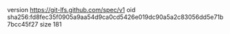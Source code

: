 version https://git-lfs.github.com/spec/v1
oid sha256:fd8fec35f0905a9aa54d9ca0cd5426e019dc90a5a2c83056dd5e71b7bcc45f27
size 181
